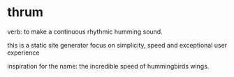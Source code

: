 # thrum

verb: to make a continuous rhythmic humming sound.

this is a static site generator focus on simplicity, speed and exceptional user experience

inspiration for the name:
the incredible speed of hummingbirds wings.
